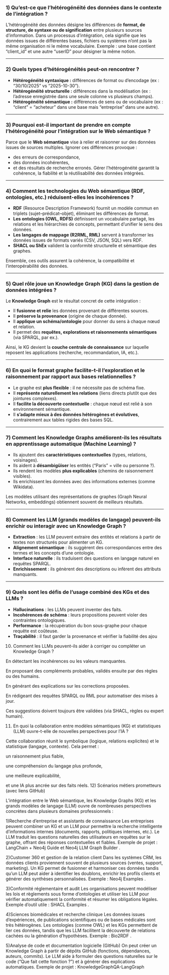 

### **1) Qu’est-ce que l’hétérogénéité des données dans le contexte de l’intégration ?**

L’hétérogénéité des données désigne les différences de **format, de structure, de syntaxe ou de signification** entre plusieurs sources d’information.
Dans un processus d’intégration, cela signifie que les données issues de différentes bases, fichiers ou systèmes n’ont pas la même organisation ni le même vocabulaire.
Exemple : une base contient “client_id” et une autre “userID” pour désigner la même notion.

---

### **2) Quels types d’hétérogénéités peut-on rencontrer ?**

* **Hétérogénéité syntaxique :** différences de format ou d’encodage (ex : “30/10/2025” vs “2025-10-30”).
* **Hétérogénéité structurelle :** différences dans la modélisation (ex : l’adresse enregistrée dans une seule colonne vs plusieurs champs).
* **Hétérogénéité sémantique :** différences de sens ou de vocabulaire (ex : “client” = “acheteur” dans une base mais “entreprise” dans une autre).

---

### **3) Pourquoi est-il important de prendre en compte l’hétérogénéité pour l’intégration sur le Web sémantique ?**

Parce que le **Web sémantique** vise à relier et raisonner sur des données issues de sources multiples.
Ignorer ces différences provoque :

* des erreurs de correspondance,
* des données incohérentes,
* et des résultats de recherche erronés.
  Gérer l’hétérogénéité garantit la cohérence, la fiabilité et la réutilisabilité des données intégrées.

---

### **4) Comment les technologies du Web sémantique (RDF, ontologies, etc.) réduisent-elles les incohérences ?**

* **RDF** (Resource Description Framework) fournit un modèle commun en triplets (sujet–prédicat–objet), éliminant les différences de format.
* **Les ontologies (OWL, RDFS)** définissent un vocabulaire partagé, les relations et les hiérarchies de concepts, permettant d’unifier le sens des données.
* **Les langages de mappage (R2RML, RML)** servent à transformer les données issues de formats variés (CSV, JSON, SQL) vers RDF.
* **SHACL ou ShEx** valident la conformité structurelle et sémantique des graphes.

Ensemble, ces outils assurent la cohérence, la compatibilité et l’interopérabilité des données.

---

### **5) Quel rôle joue un Knowledge Graph (KG) dans la gestion de données intégrées ?**

Le **Knowledge Graph** est le résultat concret de cette intégration :

* Il **fusionne et relie** les données provenant de différentes sources.
* Il **préserve la provenance** (origine de chaque donnée).
* Il **applique un schéma/ontologie** pour donner du sens à chaque nœud et relation.
* Il permet des **requêtes, explorations et raisonnements sémantiques** (via SPARQL, par ex.).

Ainsi, le KG devient la **couche centrale de connaissance** sur laquelle reposent les applications (recherche, recommandation, IA, etc.).

---

### **6) En quoi le format graphe facilite-t-il l’exploration et le raisonnement par rapport aux bases relationnelles ?**

* Le graphe est **plus flexible** : il ne nécessite pas de schéma fixe.
* Il **représente naturellement les relations** (liens directs plutôt que des jointures complexes).
* Il **facilite la découverte contextuelle** : chaque nœud est relié à son environnement sémantique.
* Il **s’adapte mieux à des données hétérogènes et évolutives**, contrairement aux tables rigides des bases SQL.

---

### **7) Comment les Knowledge Graphs améliorent-ils les résultats en apprentissage automatique (Machine Learning) ?**

* Ils ajoutent des **caractéristiques contextuelles** (types, relations, voisinages).
* Ils aident à **désambigüiser** les entités (“Paris” = ville ou personne ?).
* Ils rendent les modèles **plus explicables** (chemins de raisonnement visibles).
* Ils enrichissent les données avec des informations externes (comme Wikidata).

Les modèles utilisant des représentations de graphes (Graph Neural Networks, embeddings) obtiennent souvent de meilleurs résultats.

---

### **8) Comment les LLM (grands modèles de langage) peuvent-ils enrichir ou interagir avec un Knowledge Graph ?**

* **Extraction** : les LLM peuvent extraire des entités et relations à partir de textes non structurés pour alimenter un KG.
* **Alignement sémantique** : ils suggèrent des correspondances entre des termes et les concepts d’une ontologie.
* **Interface naturelle** : ils traduisent des questions en langage naturel en requêtes SPARQL.
* **Enrichissement** : ils génèrent des descriptions ou infèrent des attributs manquants.

---

### **9) Quels sont les défis de l’usage combiné des KGs et des LLMs ?**

* **Hallucinations** : les LLMs peuvent inventer des faits.
* **Incohérences de schéma** : leurs propositions peuvent violer des contraintes ontologiques.
* **Performance** : la récupération du bon sous-graphe pour chaque requête est coûteuse.
* **Traçabilité** : il faut garder la provenance et vérifier la fiabilité des ajou
10) Comment les LLMs peuvent-ils aider à corriger ou compléter un Knowledge Graph ?

En détectant les incohérences ou les valeurs manquantes.

En proposant des compléments probables, validés ensuite par des règles ou des humains.

En générant des explications sur les corrections proposées.

En rédigeant des requêtes SPARQL ou RML pour automatiser des mises à jour.

Ces suggestions doivent toujours être validées (via SHACL, règles ou expert humain).

11) En quoi la collaboration entre modèles sémantiques (KG) et statistiques (LLM) ouvre-t-elle de nouvelles perspectives pour l’IA ?

Cette collaboration réunit le symbolique (logique, relations explicites) et le statistique (langage, contexte).
Cela permet :

un raisonnement plus fiable,

une compréhension du langage plus profonde,

une meilleure explicabilité,

et une IA plus ancrée sur des faits réels.
12) Scénarios métiers prometteurs (avec liens GitHub)

L’intégration entre le Web sémantique, les Knowledge Graphs (KG) et les grands modèles de langage (LLM) ouvre de nombreuses perspectives concrètes dans plusieurs domaines professionnels :

1)Recherche d’entreprise et assistants de connaissance
Les entreprises peuvent combiner un KG et un LLM pour permettre la recherche intelligente d’informations internes (documents, rapports, politiques internes, etc.).
Le LLM traduit les questions naturelles des utilisateurs en requêtes sur le graphe, offrant des réponses contextuelles et fiables.
Exemple de projet : LangChain + Neo4j Guide
 et Neo4j LLM Graph Builder
.

2)Customer 360 et gestion de la relation client
Dans les systèmes CRM, les données clients proviennent souvent de plusieurs sources (ventes, support, marketing).
Un KG permet de fusionner et harmoniser ces données tandis qu’un LLM peut aider à identifier les doublons, enrichir les profils clients et générer des synthèses personnalisées.
Exemple : Neo4j Examples
.

3)Conformité réglementaire et audit
Les organisations peuvent modéliser les lois et règlements sous forme d’ontologies et utiliser les LLM pour vérifier automatiquement la conformité et résumer les obligations légales.
Exemple d’outil utile : SHACL Examples
.

4)Sciences biomédicales et recherche clinique
Les données issues d’expériences, de publications scientifiques ou de bases médicales sont très hétérogènes.
Les ontologies (comme OWL) et les KGs permettent de lier ces données, tandis que les LLM facilitent la découverte de relations cachées ou la génération d’hypothèses.
Exemple : Bio2RDF
.

5)Analyse de code et documentation logicielle (GitHub)
On peut créer un Knowledge Graph à partir de dépôts GitHub (fonctions, dépendances, auteurs, commits).
Le LLM aide à formuler des questions naturelles sur le code (“Que fait cette fonction ?”) et à générer des explications automatiques.
Exemple de projet : KnowledgeGraphQA-LangGraph
